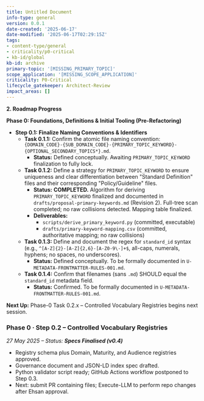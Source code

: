 ```yaml
---
title: Untitled Document
info-type: general
version: 0.0.1
date-created: '2025-06-17'
date-modified: '2025-06-17T02:29:15Z'
tags:
- content-type/general
- criticality/p0-critical
- kb-id/global
kb-id: archive
primary-topic: '[MISSING_PRIMARY_TOPIC]'
scope_application: '[MISSING_SCOPE_APPLICATION]'
criticality: P0-Critical
lifecycle_gatekeeper: Architect-Review
impact_areas: []
---
```

**2. Roadmap Progress**

**Phase 0: Foundations, Definitions & Initial Tooling (Pre-Refactoring)**

*   **Step 0.1: Finalize Naming Conventions & Identifiers**
    *   **Task 0.1.1:** Confirm the atomic file naming convention: `{DOMAIN_CODE}-{SUB_DOMAIN_CODE}-{PRIMARY_TOPIC_KEYWORD}-{OPTIONAL_SECONDARY_TOPICS*}.md`.
        *   **Status:** Defined conceptually. Awaiting `PRIMARY_TOPIC_KEYWORD` finalization to fully lock.
    *   **Task 0.1.2:** Define a strategy for `PRIMARY_TOPIC_KEYWORD` to ensure uniqueness and clear differentiation between "Standard Definition" files and their corresponding "Policy/Guideline" files.
        *   **Status:** **COMPLETED.** Algorithm for deriving `PRIMARY_TOPIC_KEYWORD` finalized and documented in `drafts/proposal-primary-keywords.md` (Revision 2). Full-tree scan completed; no raw collisions detected. Mapping table finalized.
        *   **Deliverables:**
            *   `scripts/derive_primary_keyword.py` (committed, executable)
            *   `drafts/primary-keyword-mapping.csv` (committed, authoritative mapping; no raw collisions)
    *   **Task 0.1.3:** Define and document the regex for `standard_id` syntax (e.g., `^[A-Z]{2}-[A-Z]{2,6}-[A-Z0-9\-]+$`, all-caps, numerals, hyphens; no spaces, no underscores).
        *   **Status:** Defined conceptually. To be formally documented in `U-METADATA-FRONTMATTER-RULES-001.md`.
    *   **Task 0.1.4:** Confirm that filenames (sans `.md`) SHOULD equal the `standard_id` metadata field.
        *   **Status:** Confirmed. To be formally documented in `U-METADATA-FRONTMATTER-RULES-001.md`.

**Next Up:** Phase-0 Task 0.2.x – Controlled Vocabulary Registries begins next session.

### Phase 0 · Step 0.2 – Controlled Vocabulary Registries  
*27 May 2025 – Status: **Specs Finalised (v0.4)***

- Registry schema plus Domain, Maturity, and Audience registries approved.
- Governance document and JSON-LD index spec drafted.
- Python validator script ready; GitHub Actions workflow postponed to Step 0.3.
- Next: submit PR containing files; Execute-LLM to perform repo changes after Ehsan approval.
